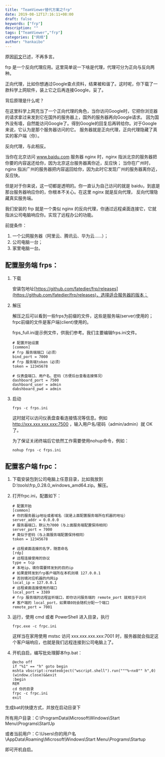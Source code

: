 ```yaml
---
title: "TeamViewer替代方案之frp"
date: 2019-08-12T17:16:11+08:00
draft: false
keywords: ["frp"]
description: ""
tags: ["TeamViewer","frp"]
categories: ["网络"]
author: "hankaibo"
---
```

原因[前文](https://hankaibo.github.io/post/2019/2019-08-07)已述，不再多言。

frp 是一个反向代理应用。这里简单说一下啥是代理，代理可分为正向与反向两种。

正向代理，比如你想通过Google查点资料，结果被和谐了。这时呢，你下载了一款科学上网软件，装上它之后再连接Google，妥了。

背后原理是什么呢？

在这里科学上网充当了一个正向代理的角色，当你访问Google时，它把你浏览器的请求拿过来发到它在国外的服务器上，国外的服务器再向Google请求。
因为国外没有墙，自然能访问Google了。得到Google的回复后再转给你。对于Google来说，它认为是那个服务器访问的它。
服务器就是正向代理，正向代理隐藏了真实的客户端（你）。

反向代理，与此相反。

当你在北京访问 www.baidu.com 服务器 nginx 时，nginx 指派北京的服务器把你要的内容返还给你，因为北京这台服务器离你近，反应快；
当你在广州时，nginx 指派广州的服务器把内容返回给你，因为此时它发现广州的服务器离你近，反应快。

但是对于你来说，这一切都是透明的。你一直认为自己访问的就是 baidu，到底是那台服务器响应你的，你根本不关心。在这里 nginx 就是反向代理，
反向代理隐藏真实服务端。

我们安装的 frp 就是一个类似 nginx 的反向代理，你通过远程桌面连接它，它就指派公司电脑响应你。实现了远程办公的功能。

前提条件：

1. 一个公网服务器（阿里云、腾讯云、华为云……）；
2. 公司电脑一台；
3. 家里电脑一台。

##  配置服务端 frps：

1. 下载
    
    安装包地址[https://github.com/fatedier/frp/releases](https://github.com/fatedier/frp/releases)，选择适合服务器的版本；
    
2. 解压

    解压之后可以看到一些frps为前缀的文件，这些是服务端(server)使用的；frpc前缀的文件是客户端(client)使用的。
    
    frps_full.ini是示例文件，供我们参考。我们主要编辑frps.ini文件。
    ```shell script
    # 配置开始设置
    [common]
    # frp 服务端端口（必须）
    bind_port = 7000
    # frp 服务端token（必须）
    token = 12345678
    
    # 仪表盘端口、用户名、密码（方便后台查看连接情况）
    dashboard_port = 7500
    dashboard_user = admin
    dabshboard_pwd = admin
    ```

3. 启动

    ```shell script
    frps -c frps.ini
    ```
    这时就可以访问仪表盘查看连接情况等信息。例如 http://xxx.xxx.xxx.xxx:7500 ，输入用户名/密码（admin/admin）就 OK 了。
   
    为了保证关闭终端后它依然工作需要使用nohup命令，例如：
    
    ```shell script
    nohup frps -c frps.ini
    ```
    
## 配置客户端 frpc：
    
1. 下载安装包到公司电脑上任意目录，比如我放到 D:\tools\frp_0.28.0_windows_amd64.zip。解压。
    
2. 打开frpc.ini，配置如下：
    ```shell script
    # 配置开始
    [common]
    # 你的服务器ip地址或者域名（就是上面配置服务端所在机器的地址）
    server_addr = 0.0.0.0
    # 服务器端口，默认为7000（与上面服务端配置保持相同）
    server_port = 7000
    # 类似于密码（与上面服务端配置保持相同）
    token = 12345678

    # 远程桌面连接的名字，随意命名
    [rdp] 
    # 远程连接使用的协议
    type = tcp 
    # 本地ip，填你需要转发到的目的ip
    # 如果是转发到frp客户端所在本机则填 127.0.0.1
    # 否则填对应机器的内网ip
    local_ip = 127.0.0.1
    # 远程桌面连接使用的端口
    local_port = 3389
    # frp 服务端的远程监听端口，即你访问服务端的 remote_port 就相当于访问
    # 客户端的 local_port，如果填0则会随机分配一个端口
    remote_port = 7001
    ```
        
3. 运行，使用 cmd 或者 PowerShell 进入目录，执行 
    ```shell script
    frpc.exe -c frpc.ini
    ``` 
    这样当在家用使用 mstsc 访问 xxx.xxx.xxx.xxx:7001 时，服务器就会指定这个客户端响应，也就是我们远程连接到公司电脑上了。   
     
4. 开机自启，编写批处理脚本frp.bat：
    ```shell script
    @echo off
    if "%1" == "h" goto begin
    mshta vbscript:createobject("wscript.shell").run("""%~nx0"" h",0)(window.close)&&exit
    :begin
    REM
    cd 你的目录
    frpc -c frpc.ini
    exit
    ```

生成bat的快捷方式，并放在启动目录下

所有用户目录：C:\ProgramData\Microsoft\Windows\Start Menu\Programs\StartUp

或者当前用户：C:\Users\你的用户名\AppData\Roaming\Microsoft\Windows\Start Menu\Programs\Startup

即可开机自启。
    
    
    




